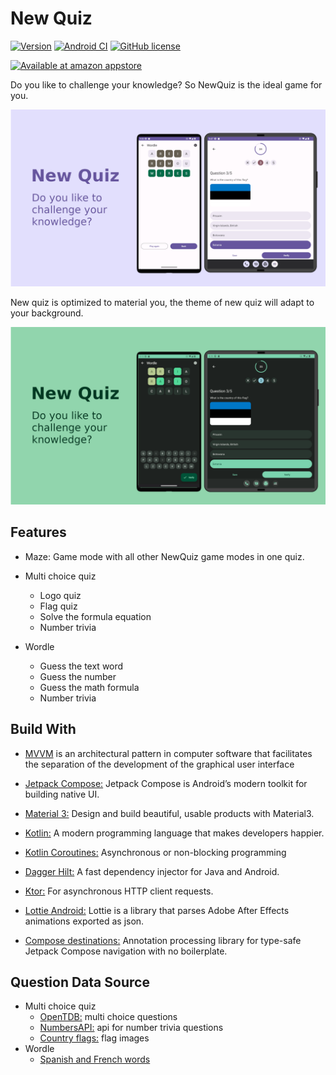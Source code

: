 # New Quiz

[![Version](https://img.shields.io/badge/Version-1.3.2-blueviolet)](https://github.com/joaomanaia/newquiz/releases/tag/1.4.0)
[![Android CI](https://github.com/joaomanaia/newquiz/actions/workflows/android.yml/badge.svg?branch=main)](https://github.com/joaomanaia/newquiz/actions/workflows/android.yml)
[![GitHub license](https://img.shields.io/badge/license-Apache%20License%202.0-blue.svg?style=flat)](https://www.apache.org/licenses/LICENSE-2.0)

<a href='https://www.amazon.com/InfinitePower-NewQuiz/dp/B08T8JN4P9'><img height="75" alt='Available at amazon appstore' src='https://images-na.ssl-images-amazon.com/images/G/01/mobile-apps/devportal2/res/images/amazon-appstore-badge-english-black.png'/></a>

Do you like to challenge your knowledge? So NewQuiz is the ideal game for you.

![NewQuiz purple light](pictures/NewQuiz-Promotion-purple-light.png)

New quiz is optimized to material you, the theme of new quiz will adapt to your background.

![NewQuiz green night](pictures/NewQuiz-Promotion-green.png)

## Features

- Maze: Game mode with all other NewQuiz game modes in one quiz.

- Multi choice quiz
    - Logo quiz
    - Flag quiz
    - Solve the formula equation
    - Number trivia
- Wordle
    - Guess the text word
    - Guess the number
    - Guess the math formula
    - Number trivia

## Build With

- [MVVM](https://en.wikipedia.org/wiki/Model%E2%80%93view%E2%80%93viewmodel) is an architectural pattern in computer software that facilitates the separation of the development of the graphical user interface

- [Jetpack Compose:](https://developer.android.com/jetpack/compose) Jetpack Compose is Android’s modern toolkit for building native UI.
- [Material 3:](https://m3.material.io/) Design and build beautiful, usable products with Material3.
- [Kotlin:](https://kotlinlang.org/) A modern programming language that makes developers happier.
- [Kotlin Coroutines:](https://github.com/Kotlin/kotlinx.coroutines) Asynchronous or non-blocking programming
- [Dagger Hilt:](https://github.com/google/dagger) A fast dependency injector for Java and Android.
- [Ktor:](https://ktor.io/) For asynchronous HTTP client requests.
- [Lottie Android:](https://github.com/airbnb/lottie-android/) Lottie is a library that parses Adobe After Effects animations exported as json.
- [Compose destinations:](https://github.com/raamcosta/compose-destinations) Annotation processing library for type-safe Jetpack Compose navigation with no boilerplate.

## Question Data Source

- Multi choice quiz
  - [OpenTDB:](https://opentdb.com/) multi choice questions
  - [NumbersAPI:](http://numbersapi.com) api for number trivia questions
  - [Country flags:](https://countryflagsapi.com/png) flag images
- Wordle
  - [Spanish and French words](https://github.com/lorenbrichter/Words)